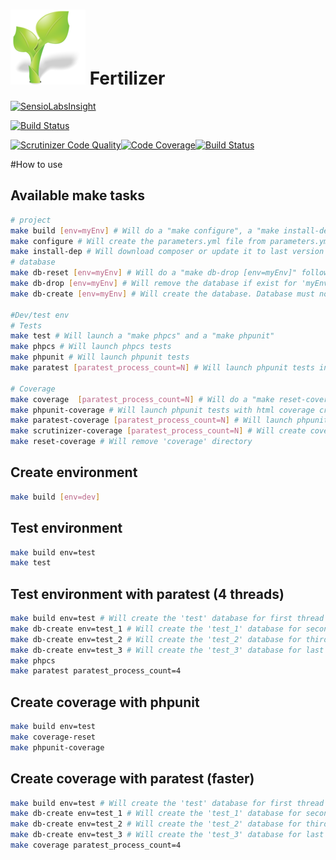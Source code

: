 ![Fertilizer](https://raw.githubusercontent.com/JahHub/fertilizer/master/web/apple-touch-icon.png) Fertilizer
==
[![SensioLabsInsight](https://insight.sensiolabs.com/projects/7b4b3585-f33b-4ae6-bab7-30cef98e2e70/big.png)](https://insight.sensiolabs.com/projects/7b4b3585-f33b-4ae6-bab7-30cef98e2e70)

[![Build Status](https://travis-ci.org/JahHub/fertilizer.svg?branch=master)](https://travis-ci.org/JahHub/fertilizer)

[![Scrutinizer Code Quality](https://scrutinizer-ci.com/g/JahHub/fertilizer/badges/quality-score.png?b=master)](https://scrutinizer-ci.com/g/JahHub/fertilizer/?branch=master)[![Code Coverage](https://scrutinizer-ci.com/g/JahHub/fertilizer/badges/coverage.png?b=master)](https://scrutinizer-ci.com/g/JahHub/fertilizer/?branch=master)[![Build Status](https://scrutinizer-ci.com/g/JahHub/fertilizer/badges/build.png?b=master)](https://scrutinizer-ci.com/g/JahHub/fertilizer/build-status/master)

#How to use 
## Available make tasks
```bash
# project
make build [env=myEnv] # Will do a "make configure", a "make install-dep" and a "make db-create [env=myEnv]"
make configure # Will create the parameters.yml file from parameters.yml.dist file
make install-dep # Will download composer or update it to last version and do a "composer install"
# database
make db-reset [env=myEnv] # Will do a "make db-drop [env=myEnv]" following by a "make db-create [env=myEnv]"
make db-drop [env=myEnv] # Will remove the database if exist for 'myEnv' environment
make db-create [env=myEnv] # Will create the database. Database must not exist else task will be on error for 'myEnv' environment

#Dev/test env
# Tests
make test # Will launch a "make phpcs" and a "make phpunit"
make phpcs # Will launch phpcs tests
make phpunit # Will launch phpunit tests
make paratest [paratest_process_count=N] # Will launch phpunit tests in N thread

# Coverage
make coverage  [paratest_process_count=N] # Will do a "make reset-coverage" and a "make paratest-coverage  [paratest_process_count=N]"
make phpunit-coverage # Will launch phpunit tests with html coverage created on 'coverage' directory
make paratest-coverage [paratest_process_count=N] # Will launch phpunit tests in N thread with html coverage created on 'coverage' directory
make scrutinizer-coverage [paratest_process_count=N] # Will create coverage for scrutinizer in N threads
make reset-coverage # Will remove 'coverage' directory
```
## Create environment
```bash
make build [env=dev]
```
## Test environment
```bash
make build env=test
make test
```
## Test environment with paratest (4 threads)
```bash
make build env=test # Will create the 'test' database for first thread
make db-create env=test_1 # Will create the 'test_1' database for second thread
make db-create env=test_2 # Will create the 'test_2' database for third thread
make db-create env=test_3 # Will create the 'test_3' database for last thread
make phpcs
make paratest paratest_process_count=4
```
## Create coverage with phpunit
```bash
make build env=test
make coverage-reset
make phpunit-coverage
```
## Create coverage with paratest (faster)
```bash
make build env=test # Will create the 'test' database for first thread
make db-create env=test_1 # Will create the 'test_1' database for second thread
make db-create env=test_2 # Will create the 'test_2' database for third thread
make db-create env=test_3 # Will create the 'test_3' database for last thread
make coverage paratest_process_count=4
```
